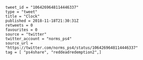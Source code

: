 ```
tweet_id = "1064269648114446337"
type = "tweet"
title = "Clock"
published = 2018-11-18T21:30:31Z
retweets = 0
favourites = 0
source = "twitter"
twitter_account = "norms_ps4"
source_url = "https://twitter.com/norms_ps4/status/1064269648114446337"
tag = [ "ps4share", "reddeadredemption2",]
```

<p class='image'><img src='https://mnf.m17s.net/2018/11/18/DsULmmVWsAEwO_f.jpg' alt=''></p>

